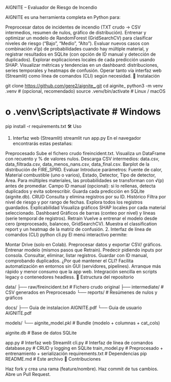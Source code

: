 AIGNITE – Evaluador de Riesgo de Incendio

AIGNITE es una herramienta completa en Python para:

Preprocesar datos de incidentes de incendio (TXT crudo → CSV intermedios, resumen de nulos, gráfico de distribución).
Entrenar y optimizar un modelo de RandomForest (GridSearchCV) para clasificar niveles de riesgo (“Bajo”, “Medio”, “Alto”).
Evaluar nuevos casos con combinación √(p) de probabilidades cuando hay múltiple material, y registrar resultados en SQLite (con opción de ID manual y detección de duplicados).
Explorar explicaciones locales de cada predicción usando SHAP.
Visualizar métricas y tendencias en un dashboard: distribuciones, series temporales y heatmaps de confusión.
Operar tanto vía interfaz web (Streamlit) como línea de comandos (CLI) según necesidad.
🚀 Instalación

git clone https://github.com/gere2/aignite_.git
cd aignite_
python3 -m venv .venv            # (opcional, recomendado)
source .venv/bin/activate        # Linux / macOS
# o .venv\Scripts\activate       # Windows

pip install -r requirements.txt
🛠️ Uso

1. Interfaz web (Streamlit)
streamlit run app.py
En el navegador encontrarás estas pestañas:

Preprocesado
Sube el fichero crudo fireincident.txt.
Visualiza un DataFrame con recuento y % de valores nulos.
Descarga CSV intermedios: data.csv, data_filtrada.csv, data_menos_nans.csv, data_final.csv.
Barplot de la distribución de FIRE_SPRD.
Evaluar
Introduce parámetros: Fuente de calor, Material combustible (uno o varios), Estado, Detector, Tipo de detector, Área.
Para múltiples materiales, las probabilidades se transforman con √(p) antes de promediar.
Campo ID manual (opcional): si lo rellenas, detecta duplicados y evita sobrescribir.
Guarda cada predicción en SQLite (aignite.db).
CRUD
Consulta y elimina registros por su ID.
Histórico
Filtra por nivel de riesgo y por rango de fechas.
Explora todos los registros guardados.
Explicabilidad
Visualiza gráficos SHAP locales por cada material seleccionado.
Dashboard
Gráficos de barras (conteo por nivel) y líneas (serie temporal de registros).
Retrain
Vuelve a entrenar el modelo desde cero (preprocesado, balanceo, GridSearchCV).
Muestra el classification report y un heatmap de la matriz de confusión.
2. Interfaz de línea de comandos (CLI)
python cli.py
El menú interactivo permite:

Montar Drive (solo en Colab).
Preprocesar datos y exportar CSV/ gráficos.
Entrenar modelo (mismos pasos que Retrain).
Predecir pidiendo inputs por consola.
Consultar, eliminar, listar registros.
Guardar con ID manual, comprobando duplicados.
¿Por qué mantener el CLI?
Facilita automatización en entornos sin GUI (servidores, pipelines).
Arranque más rápido y menor consumo que la app web.
Integración sencilla en scripts legacy o contenedores headless.
📁 Estructura del repositorio

data/
├── raw/fireincident.txt         # Fichero crudo original
├── intermediate/                # CSV generados en Preprocesado
└── reports/                     # Resúmenes de nulos y gráficos

docs/
├── Guia de instalacion AIGNITE.pdf
└── Guia de usuario AIGNITE.pdf

models/
└── aignite_model.pkl            # Bundle (modelo + columnas + cat_cols)

aignite.db                       # Base de datos SQLite

app.py                           # Interfaz web Streamlit
cli.py                           # Interfaz de línea de comandos
database.py                      # CRUD y logging en SQLite
train_model.py                   # Preprocesado + entrenamiento + serialización
requirements.txt                 # Dependencias pip
README.md                        # Este archivo
🤝 Contribuciones

Haz fork y crea una rama (feature/nombre).
Haz commit de tus cambios.
Abre un Pull Request.
